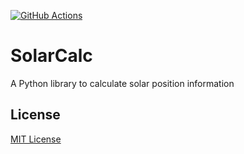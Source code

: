 [![GitHub Actions][github-actions-image]][github-actions-url]

[github-actions-image]: https://github.com/jnsnkrllive/solarcalc/workflows/Main%20Workflow/badge.svg?branch=master
[github-actions-url]: https://github.com/jnsnkrllive/solarcalc/actions?query=workflow%3A%22Main+Workflow%22+branch%3Amaster

# SolarCalc
A Python library to calculate solar position information

## License
[MIT License](https://github.com/jnsnkrllive/solarcalc/blob/master/LICENSE)
